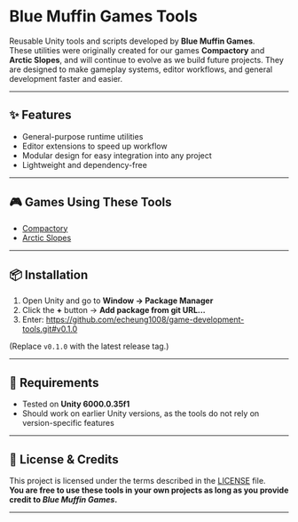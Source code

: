 # Blue Muffin Games Tools

Reusable Unity tools and scripts developed by **Blue Muffin Games**.  
These utilities were originally created for our games **Compactory** and **Arctic Slopes**, and will continue to evolve as we build future projects. They are designed to make gameplay systems, editor workflows, and general development faster and easier.

---

## ✨ Features
- General-purpose runtime utilities
- Editor extensions to speed up workflow
- Modular design for easy integration into any project
- Lightweight and dependency-free

---

## 🎮 Games Using These Tools
- [Compactory](#https://store.steampowered.com/app/3137310/Compactory/)  
- [Arctic Slopes](#https://blue-muffin-games.itch.io/arctric-slopes)  

---

## 📦 Installation
1. Open Unity and go to **Window → Package Manager**  
2. Click the **+** button → **Add package from git URL…**  
3. Enter:  https://github.com/echeung1008/game-development-tools.git#v0.1.0

(Replace `v0.1.0` with the latest release tag.)

---

## 🚀 Requirements
- Tested on **Unity 6000.0.35f1**  
- Should work on earlier Unity versions, as the tools do not rely on version-specific features   

---

## 📜 License & Credits
This project is licensed under the terms described in the [LICENSE](./LICENSE) file.  
**You are free to use these tools in your own projects as long as you provide credit to *Blue Muffin Games*.**

---
